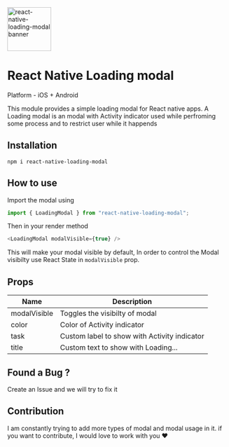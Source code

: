 <img src="[/assets/img/MarineGEO_logo.pn](https://res.cloudinary.com/practicaldev/image/fetch/s--8CEpKqFD--/c_imagga_scale,f_auto,fl_progressive,h_420,q_auto,w_1000/https://dev-to-uploads.s3.amazonaws.com/uploads/articles/mcxxxssx71v3s531jxop.png)g" alt="react-native-loading-modal banner" style="width:100px;"/>

# React Native Loading modal

Platform - iOS + Android 

This module provides a simple loading modal for React native apps.
A Loading modal is an modal with Activity indicator used while perfroming some process and to restrict user while it happends


## Installation

```cd
npm i react-native-loading-modal
```

## How to use

Import the modal using 

```js
import { LoadingModal } from "react-native-loading-modal";

```

Then in your render method

```js
<LoadingModal modalVisible={true} />
```

This will make your modal visible by default,
In order to control the Modal visibilty use React State in `modalVisible` prop.



## Props

| Name          | Description |
| --------------| ----------- |
| modalVisible  | Toggles the visibilty of modal       |
| color         | Color of Activity indicator        |
| task          | Custom label to show with Activity indicator        |
| title         | Custom text to show with Loading...        |


## Found a Bug ?
Create an Issue and we will try to fix it

## Contribution
I am constantly trying to add more types of modal and modal usage in it.
if you want to contribute, I would love to work with you ❤️
